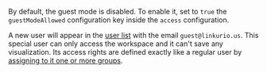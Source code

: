 By default, the guest mode is disabled.
To enable it, set to `true` the `guestModeAllowed` configuration key inside the `access` configuration.

A new user will appear in the [user list](/users/#creating-users) with the email `guest@linkurio.us`.
This special user can only access the workspace and it can't save any visualization. Its access rights
are defined exactly like a regular user by [assigning to it one or more groups](/users/#assigning-users-to-groups).
